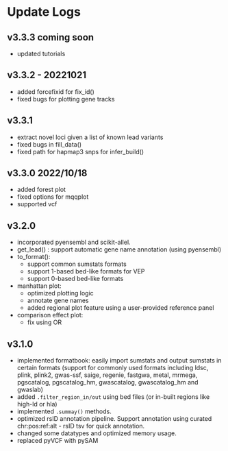 # Update Logs

## v3.3.3 coming soon
- updated tutorials 

## v3.3.2 - 20221021
- added forcefixid for fix_id()
- fixed bugs for plotting gene tracks

## v3.3.1 
- extract novel loci given a list of known lead variants
- fixed bugs in fill_data()
- fixed path for hapmap3 snps for infer_build()

## v3.3.0 2022/10/18
- added forest plot
- fixed options for mqqplot
- supported vcf

## v3.2.0
- incorporated pyensembl and scikit-allel.
- get_lead() : support automatic gene name annotation (using pyensembl)
- to_format():
	- support common sumstats formats 
	- support 1-based bed-like formats for VEP
	- support 0-based bed-like formats
- manhattan plot:
	- optimized plotting logic
	- annotate gene names
	- added regional plot feature using a user-provided reference panel
- comparison effect plot: 
	- fix using OR


## v3.1.0 
- implemented formatbook: easily import sumstats and output sumstats in certain formats (support for commonly used formats including ldsc, plink, plink2, gwas-ssf, saige, regenie, fastgwa, metal, mrmega, pgscatalog, pgscatalog_hm, gwascatalog, gwascatalog_hm and gwaslab)
- added `.filter_region_in/out` using bed files (or in-built regions like high-ld or hla)
- implemented `.summay()` methods.
- optimized rsID annotation pipeline. Support annotation using curated chr:pos:ref:alt - rsID tsv for quick annotation.
- changed some datatypes and optimized memory usage.
- replaced pyVCF with pySAM
